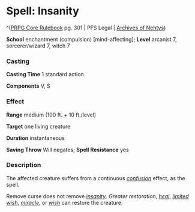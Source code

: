 # Spell: Insanity

^([PRPG Core Rulebook][ss-insanity] pg. 301 | PFS Legal | [Archives of Nehtys][sn-insanity])

**School** enchantment (compulsion) [mind-affecting]; **Level** arcanist 7, sorcerer/wizard 7, witch 7

### Casting

**Casting Time** 1 standard action  

**Components** V, S

### Effect

**Range** medium (100 ft. + 10 ft./level)  

**Target** one living creature  

**Duration** instantaneous  

**Saving Throw** Will negates; **Spell Resistance** yes

### Description

The affected creature suffers from a continuous _[confusion]_ effect, as the spell.  

Remove curse does not remove _[insanity]_. _Greater restoration_, _[heal]_, _[limited wish]_, _[miracle]_, or _[wish]_ can restore the creature.

[ss-insanity]: http://paizo.com/pathfinderRPG/v57
[sn-insanity]: http://www.archivesofnethys.com/SpellDisplay.aspx?ItemName=Insanity
[wish]: http://www.archivesofnethys.com/SpellDisplay.aspx?ItemName=wish
[confusion]: http://www.archivesofnethys.com/SpellDisplay.aspx?ItemName=confusion
[miracle]: http://www.archivesofnethys.com/SpellDisplay.aspx?ItemName=miracle
[limited wish]: http://www.archivesofnethys.com/SpellDisplay.aspx?ItemName=limited%20wish
[insanity]: http://www.archivesofnethys.com/SpellDisplay.aspx?ItemName=insanity
[heal]: http://www.archivesofnethys.com/SpellDisplay.aspx?ItemName=heal